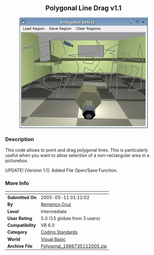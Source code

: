 ﻿<div align="center">

## Polygonal Line Drag v1\.1

<img src="PIC2005511111283708.JPG">
</div>

### Description

This code allows to point and drag polygonal lines. This is particularly useful when you want to allow selection of a non-rectangular area in a picturebox.

UPDATE! [Version 1.1]: Added File Open/Save Function.
 
### More Info
 


<span>             |<span>
---                |---
**Submitted On**   |2005-05-11 01:12:02
**By**             |[Remerico Cruz](https://github.com/Planet-Source-Code/PSCIndex/blob/master/ByAuthor/remerico-cruz.md)
**Level**          |Intermediate
**User Rating**    |5.0 (15 globes from 3 users)
**Compatibility**  |VB 6\.0
**Category**       |[Coding Standards](https://github.com/Planet-Source-Code/PSCIndex/blob/master/ByCategory/coding-standards__1-43.md)
**World**          |[Visual Basic](https://github.com/Planet-Source-Code/PSCIndex/blob/master/ByWorld/visual-basic.md)
**Archive File**   |[Polygonal\_1886735112005\.zip](https://github.com/Planet-Source-Code/remerico-cruz-polygonal-line-drag-v1-1__1-60412/archive/master.zip)








